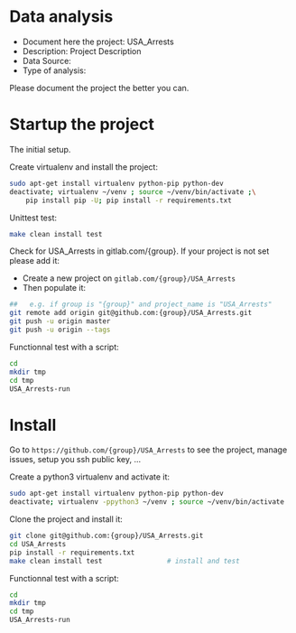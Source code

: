 # Data analysis
- Document here the project: USA_Arrests
- Description: Project Description
- Data Source:
- Type of analysis:

Please document the project the better you can.

# Startup the project

The initial setup.

Create virtualenv and install the project:
```bash
sudo apt-get install virtualenv python-pip python-dev
deactivate; virtualenv ~/venv ; source ~/venv/bin/activate ;\
    pip install pip -U; pip install -r requirements.txt
```

Unittest test:
```bash
make clean install test
```

Check for USA_Arrests in gitlab.com/{group}.
If your project is not set please add it:

- Create a new project on `gitlab.com/{group}/USA_Arrests`
- Then populate it:

```bash
##   e.g. if group is "{group}" and project_name is "USA_Arrests"
git remote add origin git@github.com:{group}/USA_Arrests.git
git push -u origin master
git push -u origin --tags
```

Functionnal test with a script:

```bash
cd
mkdir tmp
cd tmp
USA_Arrests-run
```

# Install

Go to `https://github.com/{group}/USA_Arrests` to see the project, manage issues,
setup you ssh public key, ...

Create a python3 virtualenv and activate it:

```bash
sudo apt-get install virtualenv python-pip python-dev
deactivate; virtualenv -ppython3 ~/venv ; source ~/venv/bin/activate
```

Clone the project and install it:

```bash
git clone git@github.com:{group}/USA_Arrests.git
cd USA_Arrests
pip install -r requirements.txt
make clean install test                # install and test
```
Functionnal test with a script:

```bash
cd
mkdir tmp
cd tmp
USA_Arrests-run
```
